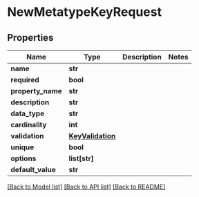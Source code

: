 # NewMetatypeKeyRequest

## Properties
Name | Type | Description | Notes
------------ | ------------- | ------------- | -------------
**name** | **str** |  | 
**required** | **bool** |  | 
**property_name** | **str** |  | 
**description** | **str** |  | 
**data_type** | **str** |  | 
**cardinality** | **int** |  | 
**validation** | [**KeyValidation**](KeyValidation.md) |  | 
**unique** | **bool** |  | 
**options** | **list[str]** |  | 
**default_value** | **str** |  | 

[[Back to Model list]](../README.md#documentation-for-models) [[Back to API list]](../README.md#documentation-for-api-endpoints) [[Back to README]](../README.md)

